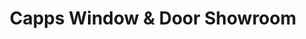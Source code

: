 ---
title: "Capps Window & Door Showroom"
url: /roanoke/capps-window-and-door-showroom/
shop: glaziery
---